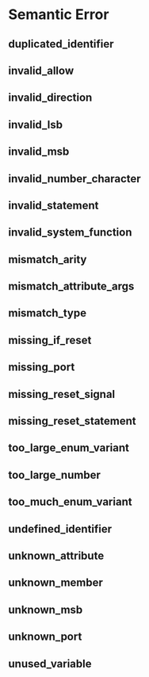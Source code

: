 # Semantic Error

## duplicated_identifier

## invalid_allow

## invalid_direction

## invalid_lsb

## invalid_msb

## invalid_number_character

## invalid_statement

## invalid_system_function

## mismatch_arity

## mismatch_attribute_args

## mismatch_type

## missing_if_reset

## missing_port

## missing_reset_signal

## missing_reset_statement

## too_large_enum_variant

## too_large_number

## too_much_enum_variant

## undefined_identifier

## unknown_attribute

## unknown_member

## unknown_msb

## unknown_port

## unused_variable
